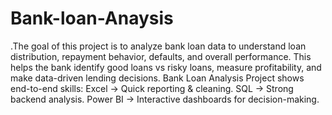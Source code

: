 # Bank-loan-Anaysis
.The goal of this project is to analyze bank loan data to understand loan distribution, repayment behavior, defaults, and overall performance. This helps the bank identify good loans vs risky loans, measure profitability, and make data-driven lending decisions. Bank Loan Analysis Project shows end-to-end skills:  Excel → Quick reporting &amp; cleaning.  SQL → Strong backend analysis.  Power BI → Interactive dashboards for decision-making.

